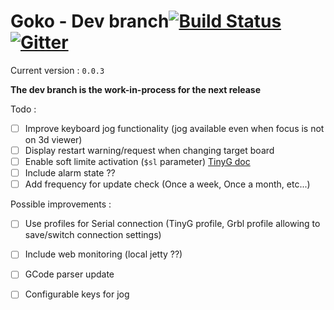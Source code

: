 # Goko - Dev branch[![Build Status](https://travis-ci.org/cncgoko/Goko.svg?branch=dev)](https://travis-ci.org/cncgoko/Goko)  [![Gitter](https://badges.gitter.im/Join%20Chat.svg)](https://gitter.im/cncgoko/Goko?utm_source=badge&utm_medium=badge&utm_campaign=pr-badge&utm_content=body_badge)

Current version  : ```0.0.3```

 **The dev  branch is the work-in-process for the next release**

Todo :
- [ ] Improve keyboard jog functionality (jog available even when focus is not on 3d viewer)
- [ ] Display restart warning/request when changing target board
- [ ] Enable soft limite activation (```$sl``` parameter) [TinyG doc](https://github.com/synthetos/TinyG/wiki/Homing-and-Limits-Setup-and-Troubleshooting#soft-and-hard-limits---how-its-supposed-to-work)
- [ ] Include alarm state ??
- [ ] Add frequency for update check (Once a week, Once a month, etc...)

Possible improvements :
- [ ] Use profiles for Serial connection (TinyG profile, Grbl profile allowing to save/switch connection settings)
- [ ] Include web monitoring (local jetty ??)
- [ ] GCode parser update  
- [ ] Configurable keys for jog

